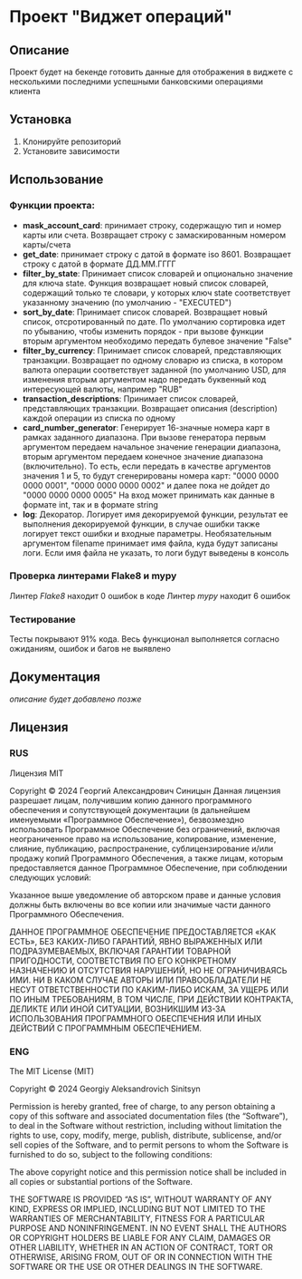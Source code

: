 # Проект "Виджет операций"

## Описание
Проект будет на бекенде готовить данные для отображения в виджете с несколькими последними успешными банковскими операциями клиента

## Установка
1. Клонируйте репозиторий
2. Установите зависимости

## Использование

### Функции проекта:
- **mask_account_card**: принимает строку, содержащую тип и номер карты или счета. Возвращает строку с замаскированным номером карты/счета
- **get_date**: принимает строку с датой в формате iso 8601. Возвращает строку с датой в формате ДД.ММ.ГГГГ
- **filter_by_state**: Принимает список словарей и опционально значение для ключа state. Функция возвращает новый список словарей, содержащий только те словари, у которых ключ state соответствует указанному значению (по умолчанию - "EXECUTED")
- **sort_by_date**: Принимает список словарей. Возвращает новый список, отсротированный по дате. По умолчанию сортировка идет по убыванию, чтобы изменить порядок - при вызове функции вторым аргументом необходимо передать булевое значение "False"
- **filter_by_currency**: Принимает список словарей, представляющих транзакции. Возвращает по одному словарю из списка, в котором валюта операции соответствует заданной (по умолчанию USD, для изменения вторым аргументом надо передать буквенный код интересующей валюты, например "RUB"
- **transaction_descriptions**: Принимает список словарей, представляющих транзакции. Возвращает описания (description) каждой операции из списка по одному
- **card_number_generator**: Генерирует 16-значные номера карт в рамках заданного диапазона. При вызове генератора первым аргументом передаем начальное значение генерации диапазона, вторым аргументом передаем конечное значение диапазона (включительно). То есть, если передать в качестве аргументов значения 1 и 5, то будут сгенерированы номера карт: "0000 0000 0000 0001", "0000 0000 0000 0002" и далее пока не дойдет до "0000 0000 0000 0005" На вход может принимать как данные в формате int, так и в формате string
- **log**: Декоратор. Логирует имя декорируемой функции, результат ее выполнения декорируемой функции, в случае ошибки также логирует текст ошибки и входные параметры. Необязательным аргументом filename принимает имя файла, куда будут записаны логи. Если имя файла не указать, то логи будут выведены в консоль
  

### Проверка линтерами Flake8 и mypy
Линтер *Flake8* находит 0 ошибок в коде
Линтер *mypy* находит 6 ошибок

### Тестирование
Тесты покрывают 91% кода. Весь функционал выполняется согласно ожиданиям, ошибок и багов не выявлено

## Документация
*описание будет добавлено позже*

## Лицензия
### RUS
Лицензия MIT

Copyright © 2024 Георгий Александрович Синицын
Данная лицензия разрешает лицам, получившим копию данного программного обеспечения и сопутствующей документации (в дальнейшем именуемыми «Программное Обеспечение»), безвозмездно использовать Программное Обеспечение без ограничений, включая неограниченное право на использование, копирование, изменение, слияние, публикацию, распространение, сублицензирование и/или продажу копий Программного Обеспечения, а также лицам, которым предоставляется данное Программное Обеспечение, при соблюдении следующих условий:

Указанное выше уведомление об авторском праве и данные условия должны быть включены во все копии или значимые части данного Программного Обеспечения.

ДАННОЕ ПРОГРАММНОЕ ОБЕСПЕЧЕНИЕ ПРЕДОСТАВЛЯЕТСЯ «КАК ЕСТЬ», БЕЗ КАКИХ-ЛИБО ГАРАНТИЙ, ЯВНО ВЫРАЖЕННЫХ ИЛИ ПОДРАЗУМЕВАЕМЫХ, ВКЛЮЧАЯ ГАРАНТИИ ТОВАРНОЙ ПРИГОДНОСТИ, СООТВЕТСТВИЯ ПО ЕГО КОНКРЕТНОМУ НАЗНАЧЕНИЮ И ОТСУТСТВИЯ НАРУШЕНИЙ, НО НЕ ОГРАНИЧИВАЯСЬ ИМИ. НИ В КАКОМ СЛУЧАЕ АВТОРЫ ИЛИ ПРАВООБЛАДАТЕЛИ НЕ НЕСУТ ОТВЕТСТВЕННОСТИ ПО КАКИМ-ЛИБО ИСКАМ, ЗА УЩЕРБ ИЛИ ПО ИНЫМ ТРЕБОВАНИЯМ, В ТОМ ЧИСЛЕ, ПРИ ДЕЙСТВИИ КОНТРАКТА, ДЕЛИКТЕ ИЛИ ИНОЙ СИТУАЦИИ, ВОЗНИКШИМ ИЗ-ЗА ИСПОЛЬЗОВАНИЯ ПРОГРАММНОГО ОБЕСПЕЧЕНИЯ ИЛИ ИНЫХ ДЕЙСТВИЙ С ПРОГРАММНЫМ ОБЕСПЕЧЕНИЕМ.

### ENG
The MIT License (MIT)

Copyright © 2024 Georgiy Aleksandrovich Sinitsyn

Permission is hereby granted, free of charge, to any person obtaining a copy of this software and associated documentation files (the “Software”), to deal in the Software without restriction, including without limitation the rights to use, copy, modify, merge, publish, distribute, sublicense, and/or sell copies of the Software, and to permit persons to whom the Software is furnished to do so, subject to the following conditions:

The above copyright notice and this permission notice shall be included in all copies or substantial portions of the Software.

THE SOFTWARE IS PROVIDED “AS IS”, WITHOUT WARRANTY OF ANY KIND, EXPRESS OR IMPLIED, INCLUDING BUT NOT LIMITED TO THE WARRANTIES OF MERCHANTABILITY, FITNESS FOR A PARTICULAR PURPOSE AND NONINFRINGEMENT. IN NO EVENT SHALL THE AUTHORS OR COPYRIGHT HOLDERS BE LIABLE FOR ANY CLAIM, DAMAGES OR OTHER LIABILITY, WHETHER IN AN ACTION OF CONTRACT, TORT OR OTHERWISE, ARISING FROM, OUT OF OR IN CONNECTION WITH THE SOFTWARE OR THE USE OR OTHER DEALINGS IN THE SOFTWARE.
